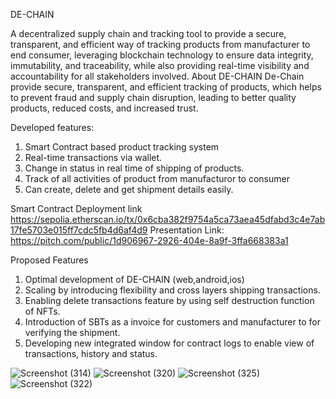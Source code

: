 DE-CHAIN

A decentralized supply chain and tracking tool to provide a secure, transparent, and efficient way of tracking products  from manufacturer to end consumer, leveraging  blockchain technology to ensure data integrity, immutability, and traceability, while also providing real-time visibility and accountability for all stakeholders involved.
About DE-CHAIN
De-Chain provide secure, transparent, and efficient tracking of products, 
which helps to prevent fraud and supply chain  disruption, leading to 
better quality products, reduced costs, and increased trust.

Developed features:
1. Smart Contract based product tracking system 
2. Real-time transactions via wallet.
3. Change in status in real time of shipping of products.
4. Track of all activities of product from manufacturor to consumer 
5. Can create, delete and get shipment details easily.

Smart Contract Deployment link
https://sepolia.etherscan.io/tx/0x6cba382f9754a5ca73aea45dfabd3c4e7ab17fe5703e015ff7cdc5fb4d6af4d9
Presentation Link:
https://pitch.com/public/1d906967-2926-404e-8a9f-3ffa668383a1

Proposed Features
1. Optimal development of DE-CHAIN (web,android,ios)
2. Scaling by introducing flexibility and cross layers shipping transactions.
3. Enabling delete transactions feature by using self destruction function of NFTs.
4. Introduction of SBTs as a invoice for customers and manufacturer  to for verifying the shipment.
5. Developing new integrated window for contract logs to enable view  of transactions, history and status.


![Screenshot (314)](https://user-images.githubusercontent.com/91321244/235387278-bfa26b90-16a3-4cd0-ad88-f348c4fec89d.png)
![Screenshot (320)](https://user-images.githubusercontent.com/91321244/235387302-f7374bd6-f554-4b3a-ba9a-8a7f9755ba70.png)
![Screenshot (325)](https://user-images.githubusercontent.com/91321244/235387311-7d835ef9-60e7-484d-9983-7a089c439f98.png)
![Screenshot (322)](https://user-images.githubusercontent.com/91321244/235387331-f49e8a17-3bf5-445a-badb-aa4d6244808a.png)



